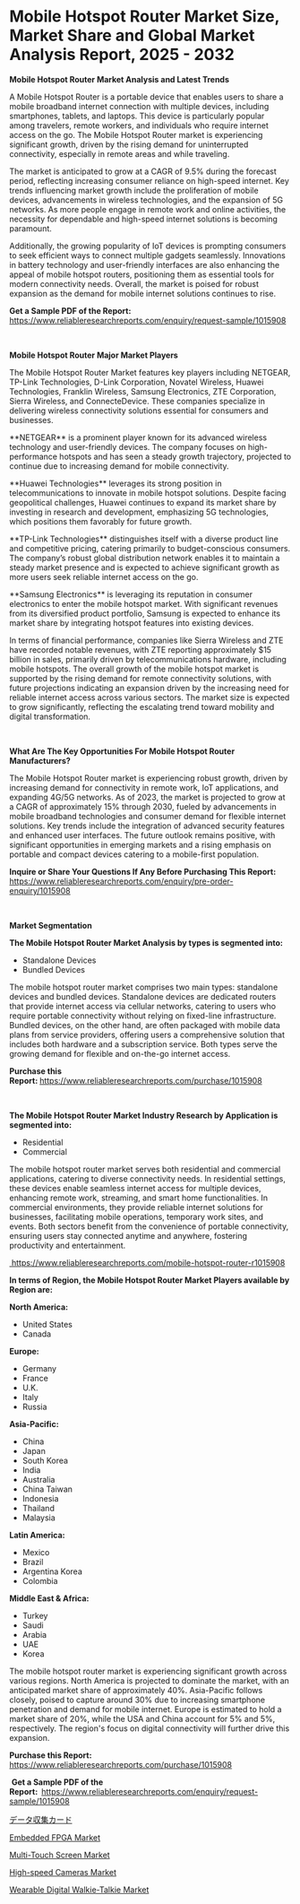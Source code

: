 <p><h1>Mobile Hotspot Router Market Size, Market Share and Global Market Analysis Report, 2025 - 2032</h1></p><p><strong>Mobile Hotspot Router Market Analysis and Latest Trends</strong></p>
<p><p>A Mobile Hotspot Router is a portable device that enables users to share a mobile broadband internet connection with multiple devices, including smartphones, tablets, and laptops. This device is particularly popular among travelers, remote workers, and individuals who require internet access on the go. The Mobile Hotspot Router market is experiencing significant growth, driven by the rising demand for uninterrupted connectivity, especially in remote areas and while traveling.</p><p>The market is anticipated to grow at a CAGR of 9.5% during the forecast period, reflecting increasing consumer reliance on high-speed internet. Key trends influencing market growth include the proliferation of mobile devices, advancements in wireless technologies, and the expansion of 5G networks. As more people engage in remote work and online activities, the necessity for dependable and high-speed internet solutions is becoming paramount.</p><p>Additionally, the growing popularity of IoT devices is prompting consumers to seek efficient ways to connect multiple gadgets seamlessly. Innovations in battery technology and user-friendly interfaces are also enhancing the appeal of mobile hotspot routers, positioning them as essential tools for modern connectivity needs. Overall, the market is poised for robust expansion as the demand for mobile internet solutions continues to rise.</p></p>
<p><strong>Get a Sample PDF of the Report:&nbsp;</strong> <a href="https://www.reliableresearchreports.com/enquiry/request-sample/1015908?utm_campaign=48&utm_medium=2&utm_source=Github&utm_content=ia&utm_term=06042025&utm_id=mobile-hotspot-router">https://www.reliableresearchreports.com/enquiry/request-sample/1015908</a></p>
<p>&nbsp;</p>
<p><strong>Mobile Hotspot Router Major Market Players</strong></p>
<p><p>The Mobile Hotspot Router Market features key players including NETGEAR, TP-Link Technologies, D-Link Corporation, Novatel Wireless, Huawei Technologies, Franklin Wireless, Samsung Electronics, ZTE Corporation, Sierra Wireless, and ConnecteDevice. These companies specialize in delivering wireless connectivity solutions essential for consumers and businesses.</p><p>**NETGEAR** is a prominent player known for its advanced wireless technology and user-friendly devices. The company focuses on high-performance hotspots and has seen a steady growth trajectory, projected to continue due to increasing demand for mobile connectivity. </p><p>**Huawei Technologies** leverages its strong position in telecommunications to innovate in mobile hotspot solutions. Despite facing geopolitical challenges, Huawei continues to expand its market share by investing in research and development, emphasizing 5G technologies, which positions them favorably for future growth.</p><p>**TP-Link Technologies** distinguishes itself with a diverse product line and competitive pricing, catering primarily to budget-conscious consumers. The company’s robust global distribution network enables it to maintain a steady market presence and is expected to achieve significant growth as more users seek reliable internet access on the go.</p><p>**Samsung Electronics** is leveraging its reputation in consumer electronics to enter the mobile hotspot market. With significant revenues from its diversified product portfolio, Samsung is expected to enhance its market share by integrating hotspot features into existing devices.</p><p>In terms of financial performance, companies like Sierra Wireless and ZTE have recorded notable revenues, with ZTE reporting approximately $15 billion in sales, primarily driven by telecommunications hardware, including mobile hotspots. The overall growth of the mobile hotspot market is supported by the rising demand for remote connectivity solutions, with future projections indicating an expansion driven by the increasing need for reliable internet access across various sectors. The market size is expected to grow significantly, reflecting the escalating trend toward mobility and digital transformation.</p></p>
<p>&nbsp;</p>
<p><strong>What Are The Key Opportunities For Mobile Hotspot Router Manufacturers?</strong></p>
<p><p>The Mobile Hotspot Router market is experiencing robust growth, driven by increasing demand for connectivity in remote work, IoT applications, and expanding 4G/5G networks. As of 2023, the market is projected to grow at a CAGR of approximately 15% through 2030, fueled by advancements in mobile broadband technologies and consumer demand for flexible internet solutions. Key trends include the integration of advanced security features and enhanced user interfaces. The future outlook remains positive, with significant opportunities in emerging markets and a rising emphasis on portable and compact devices catering to a mobile-first population.</p></p>
<p><strong>Inquire or Share Your Questions If Any Before Purchasing This Report:</strong> <a href="https://www.reliableresearchreports.com/enquiry/pre-order-enquiry/1015908?utm_campaign=48&utm_medium=2&utm_source=Github&utm_content=ia&utm_term=06042025&utm_id=mobile-hotspot-router">https://www.reliableresearchreports.com/enquiry/pre-order-enquiry/1015908</a></p>
<p>&nbsp;</p>
<p><strong>Market Segmentation</strong></p>
<p><strong>The Mobile Hotspot Router Market Analysis by types is segmented into:</strong></p>
<p><ul><li>Standalone Devices</li><li>Bundled Devices</li></ul></p>
<p><p>The mobile hotspot router market comprises two main types: standalone devices and bundled devices. Standalone devices are dedicated routers that provide internet access via cellular networks, catering to users who require portable connectivity without relying on fixed-line infrastructure. Bundled devices, on the other hand, are often packaged with mobile data plans from service providers, offering users a comprehensive solution that includes both hardware and a subscription service. Both types serve the growing demand for flexible and on-the-go internet access.</p></p>
<p><strong>Purchase this Report:&nbsp;</strong><a href="https://www.reliableresearchreports.com/purchase/1015908?utm_campaign=48&utm_medium=2&utm_source=Github&utm_content=ia&utm_term=06042025&utm_id=mobile-hotspot-router">https://www.reliableresearchreports.com/purchase/1015908</a></p>
<p>&nbsp;</p>
<p><strong>The Mobile Hotspot Router Market Industry Research by Application is segmented into:</strong></p>
<p><ul><li>Residential</li><li>Commercial</li></ul></p>
<p><p>The mobile hotspot router market serves both residential and commercial applications, catering to diverse connectivity needs. In residential settings, these devices enable seamless internet access for multiple devices, enhancing remote work, streaming, and smart home functionalities. In commercial environments, they provide reliable internet solutions for businesses, facilitating mobile operations, temporary work sites, and events. Both sectors benefit from the convenience of portable connectivity, ensuring users stay connected anytime and anywhere, fostering productivity and entertainment.</p></p>
<p><a href="https://www.reliableresearchreports.com/mobile-hotspot-router-r1015908?utm_campaign=48&utm_medium=2&utm_source=Github&utm_content=ia&utm_term=06042025&utm_id=mobile-hotspot-router">&nbsp;https://www.reliableresearchreports.com/mobile-hotspot-router-r1015908</a></p>
<p><strong>In terms of Region, the Mobile Hotspot Router Market Players available by Region are:</strong></p>
<p>
    <p> <strong> North America: </strong>
        <ul>
            <li>United States</li>
            <li>Canada</li>
        </ul>
        </p> 
    <p> <strong> Europe: </strong>
        <ul>
            <li>Germany</li>
            <li>France</li>
            <li>U.K.</li>
            <li>Italy</li>
            <li>Russia</li>
        </ul>
        </p> 
    <p> <strong> Asia-Pacific: </strong>
        <ul>
            <li>China</li>
            <li>Japan</li>
            <li>South Korea</li>
            <li>India</li>
            <li>Australia</li>
            <li>China Taiwan</li>
            <li>Indonesia</li>
            <li>Thailand</li>
            <li>Malaysia</li>
        </ul>
        </p> 
    <p> <strong> Latin America: </strong>
        <ul>
            <li>Mexico</li>
            <li>Brazil</li>
            <li>Argentina Korea</li>
            <li>Colombia</li>
        </ul>
        </p> 
    <p> <strong> Middle East & Africa: </strong>
        <ul>
            <li>Turkey</li>
            <li>Saudi</li>
            <li>Arabia</li>
            <li>UAE</li>
            <li>Korea</li>
        </ul>
    </p>
    </p>
<p><p>The mobile hotspot router market is experiencing significant growth across various regions. North America is projected to dominate the market, with an anticipated market share of approximately 40%. Asia-Pacific follows closely, poised to capture around 30% due to increasing smartphone penetration and demand for mobile internet. Europe is estimated to hold a market share of 20%, while the USA and China account for 5% and 5%, respectively. The region's focus on digital connectivity will further drive this expansion.</p></p>
<p><strong>Purchase this Report: </strong><a href="https://www.reliableresearchreports.com/purchase/1015908?utm_campaign=48&utm_medium=2&utm_source=Github&utm_content=ia&utm_term=06042025&utm_id=mobile-hotspot-router">https://www.reliableresearchreports.com/purchase/1015908</a></p>
<p>&nbsp;<strong>Get a Sample PDF of the Report:&nbsp;&nbsp;</strong><a href="https://www.reliableresearchreports.com/enquiry/request-sample/1015908?utm_campaign=48&utm_medium=2&utm_source=Github&utm_content=ia&utm_term=06042025&utm_id=mobile-hotspot-router">https://www.reliableresearchreports.com/enquiry/request-sample/1015908</a></p>
<p><strong></strong></p>
<p><p><a href="https://github.com/lababdou/Market-Research-Report-List-7/blob/main/137161952149.md?utm_campaign=48&utm_medium=2&utm_source=Github&utm_content=ia&utm_term=06042025&utm_id=mobile-hotspot-router">データ収集カード</a></p><p><a href="https://github.com/djihencygnel74/Market-Research-Report-List-1/blob/main/embedded-fpga-market.md?utm_campaign=48&utm_medium=2&utm_source=Github&utm_content=ia&utm_term=06042025&utm_id=mobile-hotspot-router">Embedded FPGA Market</a></p><p><a href="https://github.com/kaforarvero/Market-Research-Report-List-1/blob/main/multi-touch-screen-market.md?utm_campaign=48&utm_medium=2&utm_source=Github&utm_content=ia&utm_term=06042025&utm_id=mobile-hotspot-router">Multi-Touch Screen Market</a></p><p><a href="https://github.com/variothonia/Market-Research-Report-List-1/blob/main/high-speed-cameras-market.md?utm_campaign=48&utm_medium=2&utm_source=Github&utm_content=ia&utm_term=06042025&utm_id=mobile-hotspot-router">High-speed Cameras Market</a></p><p><a href="https://github.com/berkemiars2j/Market-Research-Report-List-1/blob/main/wearable-digital-walkie-talkie-market.md?utm_campaign=48&utm_medium=2&utm_source=Github&utm_content=ia&utm_term=06042025&utm_id=mobile-hotspot-router">Wearable Digital Walkie-Talkie Market</a></p></p>